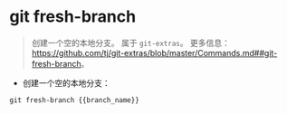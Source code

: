 # git fresh-branch

> 创建一个空的本地分支。
> 属于 `git-extras`。
> 更多信息：<https://github.com/tj/git-extras/blob/master/Commands.md##git-fresh-branch>。

- 创建一个空的本地分支：

`git fresh-branch {{branch_name}}`
